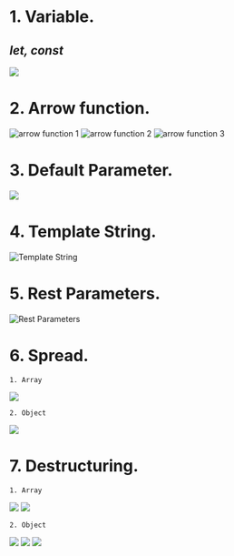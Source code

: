# 1. Variable.
## *let, const*
![](./img/1.png)

# 2. Arrow function.
![arrow function 1](./img/2.png)
![arrow function 2](./img/3.png)
![arrow function 3](./img/4.png)

# 3. Default Parameter.
![](./img/5.png)

# 4. Template String.
![Template String](./img/6.png)

# 5. Rest Parameters. 
![Rest Parameters](./img/7.png)

# 6. Spread. 
    1. Array
![](./img/8.png)
    
    2. Object
![](./img/9.png)

# 7. Destructuring. 
    1. Array
![](./img/10.png)
![](./img/11.png)
    
    2. Object
![](./img/12.png)
![](./img/13.png)
![](./img/14.png)

